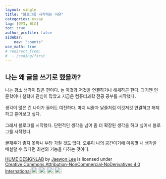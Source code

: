 ```yaml
---
layout: single
title: "블로그를 시작하는 이유"
categories: essay
tag: [생각, 회고]
toc: true
author_profile: false
sidebar:
    nav: "counts"
use_math: true
# redirect_from:
#  - /coding/first
---
```


## 나는 왜 글을 쓰기로 했을까?
나는 평소 생각이 많은 편이다. 늘 이것과 저것을 연결하거나 해체하곤 한다. 과거엔 인문학이나 철학에 관심이 많았고 지금은 컴퓨터과학 전공 공부를 시작했다.
<br><br>
생각이 많은 건 나이가 들어도 여전하다. 마치 씨줄과 날줄처럼 이것저것 연결하고 해체하고 뜯어보고 싶다.
<br><br>
그래서 블로그를 시작했다. 단편적인 생각을 넘어 좀 더 확장된 생각을 하고 싶어서 블로그를 시작했다.
<br><br>
글재주가 좋지 못하니 부담 가질 것도 없다. 오롯이 나의 공간이기에 마음껏 내 생각을 배설할 수 있다면 최선의 기능을 다하는 것이다.

<p xmlns:cc="http://creativecommons.org/ns#" xmlns:dct="http://purl.org/dc/terms/"><a property="dct:title" rel="cc:attributionURL" href="https://hyeyumpeople.github.io/">HUME DESIGNLAB</a> by <a rel="cc:attributionURL dct:creator" property="cc:attributionName" href="https://www.linkedin.com/in/jaewon-lee-%EC%9D%B4%EC%9E%AC%EC%9B%90-06236b61/">Jaewon Lee</a> is licensed under <a href="https://creativecommons.org/licenses/by-nc-nd/4.0/?ref=chooser-v1" target="_blank" rel="license noopener noreferrer" style="display:inline-block;">Creative Commons Attribution-NonCommercial-NoDerivatives 4.0 International<img style="height:22px!important;margin-left:3px;vertical-align:text-bottom;" src="https://mirrors.creativecommons.org/presskit/icons/cc.svg?ref=chooser-v1" alt=""><img style="height:22px!important;margin-left:3px;vertical-align:text-bottom;" src="https://mirrors.creativecommons.org/presskit/icons/by.svg?ref=chooser-v1" alt=""><img style="height:22px!important;margin-left:3px;vertical-align:text-bottom;" src="https://mirrors.creativecommons.org/presskit/icons/nc.svg?ref=chooser-v1" alt=""><img style="height:22px!important;margin-left:3px;vertical-align:text-bottom;" src="https://mirrors.creativecommons.org/presskit/icons/nd.svg?ref=chooser-v1" alt=""></a></p>